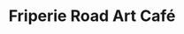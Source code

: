 ---
title: "Friperie Road Art Café"
url: /villeneuve-de-marsan/friperie-road-art-cafe/
shop: vêtements
---